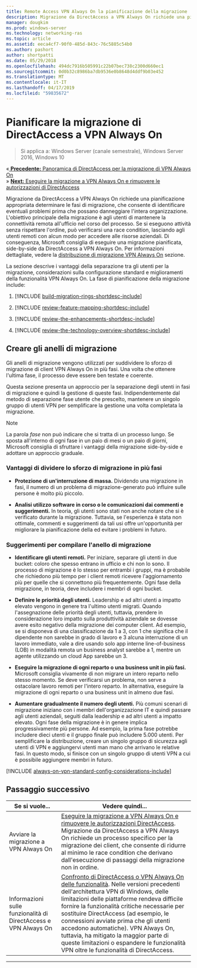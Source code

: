 ```yaml
---
title: Remote Access VPN Always On la pianificazione della migrazione
description: Migrazione da DirectAccess a VPN Always On richiede una pianificazione appropriata determinare le fasi di migrazione, che consente di identificare eventuali problemi prima che possano danneggiare l'intera organizzazione.
manager: dougkim
ms.prod: windows-server
ms.technology: networking-ras
ms.topic: article
ms.assetid: eeca4cf7-90f0-485d-843c-76c5885c54b0
ms.author: pashort
author: shortpatti
ms.date: 05/29/2018
ms.openlocfilehash: 494dc7916b505991c22b07bec738c2300d660ec1
ms.sourcegitcommit: 0d0b32c8986ba7db9536e0b8648d4ddf9b03e452
ms.translationtype: MT
ms.contentlocale: it-IT
ms.lasthandoff: 04/17/2019
ms.locfileid: "59835672"
---
```

# <a name="plan-the-directaccess-to-always-on-vpn-migration"></a>Pianificare la migrazione di DirectAccess a VPN Always On

>Si applica a: Windows Server (canale semestrale), Windows Server 2016, Windows 10

&#171;[ **Precedente:** Panoramica di DirectAccess per la migrazione di VPN Always On](da-always-on-migration-overview.md)<br>
&#187; [**Next:** Eseguire la migrazione a VPN Always On e rimuovere le autorizzazioni di DirectAccess](da-always-on-migration-deploy.md)


Migrazione da DirectAccess a VPN Always On richiede una pianificazione appropriata determinare le fasi di migrazione, che consente di identificare eventuali problemi prima che possano danneggiare l'intera organizzazione. L'obiettivo principale della migrazione è agli utenti di mantenere la connettività remota all'ufficio nel corso del processo. Se si eseguono attività senza rispettare l'ordine, può verificarsi una race condition, lasciando agli utenti remoti con alcun modo per accedere alle risorse aziendali. Di conseguenza, Microsoft consiglia di eseguire una migrazione pianificata, side-by-side da DirectAccess a VPN Always On. Per informazioni dettagliate, vedere la [distribuzione di migrazione VPN Always On](da-always-on-migration-deploy.md) sezione.

La sezione descrive i vantaggi della separazione tra gli utenti per la migrazione, considerazioni sulla configurazione standard e miglioramenti della funzionalità VPN Always On. La fase di pianificazione della migrazione include:

1.  [!INCLUDE [build-migration-rings-shortdesc-include](../includes/build-migration-rings-shortdesc-include.md)]

2.  [!INCLUDE [review-feature-mapping-shortdesc-include](../includes/review-feature-mapping-shortdesc-include.md)] 

3.  [!INCLUDE [review-the-enhancements-shortdesc-include](../includes/review-the-enhancements-shortdesc-include.md)] 

4.  [!INCLUDE [review-the-technology-overview-shortdesc-include](../includes/review-the-technology-overview-shortdesc-include.md)]

## <a name="build-migration-rings"></a>Creare gli anelli di migrazione
Gli anelli di migrazione vengono utilizzati per suddividere lo sforzo di migrazione di client VPN Always On in più fasi. Una volta che ottenere l'ultima fase, il processo deve essere ben testate e coerente.

Questa sezione presenta un approccio per la separazione degli utenti in fasi di migrazione e quindi la gestione di queste fasi. Indipendentemente dal metodo di separazione fase utente che prescelto, mantenere un singolo gruppo di utenti VPN per semplificare la gestione una volta completata la migrazione.

>[!NOTE] 
>La parola _fase_ non può indicare che si tratta di un processo lungo. Se sposta all'interno di ogni fase in un paio di mesi o un paio di giorni, Microsoft consiglia di sfruttare i vantaggi della migrazione side-by-side e adottare un approccio graduale.

### <a name="benefits-of-dividing-the-migration-effort-into-multiple-phases"></a>Vantaggi di dividere lo sforzo di migrazione in più fasi

-   **Protezione di un'interruzione di massa.** Dividendo una migrazione in fasi, il numero di un problema di migrazione-generato può influire sulle persone è molto più piccolo.

-   **Analisi utilizzo software in corso o le comunicazioni dai commenti e suggerimenti.** In teoria, gli utenti sono stati non anche notare che si è verificato durante la migrazione. Tuttavia, se l'esperienza è stata non ottimale, commenti e suggerimenti da tali usi offre un'opportunità per migliorare la pianificazione della ed evitare i problemi in futuro.

### <a name="tips-for-building-your-migration-ring"></a>Suggerimenti per compilare l'anello di migrazione

-   **Identificare gli utenti remoti.** Per iniziare, separare gli utenti in due bucket: coloro che spesso entrano in ufficio e chi non lo sono. Il processo di migrazione è lo stesso per entrambi i gruppi, ma è probabile che richiedono più tempo per i client remoti ricevere l'aggiornamento più per quelle che si connettono più frequentemente. Ogni fase della migrazione, in teoria, deve includere i membri di ogni bucket.

-  **Definire le priorità degli utenti.** Leadership e ad altri utenti a impatto elevato vengono in genere tra l'ultimo utenti migrati. Quando l'assegnazione delle priorità degli utenti, tuttavia, prendere in considerazione loro impatto sulla produttività aziendale se dovesse avere esito negativo della migrazione dei computer client. Ad esempio, se si disponeva di una classificazione da 1 a 3, con 1 che significa che il dipendente non sarebbe in grado di lavoro e 3 alcuna interruzione di un lavoro immediato, vale a dire usando solo app interne line-of-business (LOB) in modalità remota un business analyst sarebbe a 1, mentre un agente utilizzando un cloud  App sarebbe un 3.

-   **Eseguire la migrazione di ogni reparto o una business unit in più fasi.** Microsoft consiglia vivamente di non migrare un intero reparto nello stesso momento. Se deve verificarsi un problema, non serve a ostacolare lavoro remoti per l'intero reparto. In alternativa, eseguire la migrazione di ogni reparto o una business unit in almeno due fasi.

-   **Aumentare gradualmente il numero degli utenti.** Più comuni scenari di migrazione iniziano con i membri dell'organizzazione IT e quindi passare agli utenti aziendali, seguiti dalla leadership e ad altri utenti a impatto elevato. Ogni fase della migrazione è in genere implica progressivamente più persone. Ad esempio, la prima fase potrebbe includere dieci utenti e il gruppo finale può includere 5.000 utenti. Per semplificare la distribuzione, creare un singolo gruppo di sicurezza agli utenti di VPN e aggiungervi utenti man mano che arrivano le relative fasi. In questo modo, si finisce con un singolo gruppo di utenti VPN a cui è possibile aggiungere membri in futuro.

[!INCLUDE [always-on-vpn-standard-config-considerations-include](../includes/always-on-vpn-standard-config-considerations-include.md)]


## <a name="next-step"></a>Passaggio successivo

|Se si vuole...  |Vedere quindi...  |
|---------|---------|
|Avviare la migrazione a VPN Always On     |[Eseguire la migrazione a VPN Always On e rimuovere le autorizzazioni DirectAccess](da-always-on-migration-deploy.md). Migrazione da DirectAccess a VPN Always On richiede un processo specifico per la migrazione dei client, che consente di ridurre al minimo le race condition che derivano dall'esecuzione di passaggi della migrazione non in ordine.         |
|Informazioni sulle funzionalità di DirectAccess e VPN Always On    |[Confronto di DirectAccess o VPN Always On delle funzionalità](../vpn/vpn-map-da.md). Nelle versioni precedenti dell'architettura VPN di Windows, delle limitazioni delle piattaforme rendeva difficile fornire la funzionalità critiche necessarie per sostituire DirectAccess (ad esempio, le connessioni avviate prima che gli utenti accedono automatiche). VPN Always On, tuttavia, ha mitigato la maggior parte di queste limitazioni o espandere le funzionalità VPN oltre le funzionalità di DirectAccess.         |



---